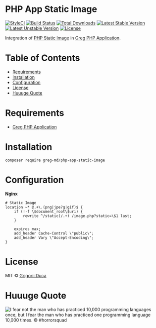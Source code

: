 # PHP App Static Image

[![StyleCI](https://styleci.io/repos/99412510/shield?style=flat)](https://styleci.io/repos/99412510)
[![Build Status](https://travis-ci.org/greg-md/php-app-static-image.svg)](https://travis-ci.org/greg-md/php-app-static-image)
[![Total Downloads](https://poser.pugx.org/greg-md/php-app-static-image/d/total.svg)](https://packagist.org/packages/greg-md/php-app-static-image)
[![Latest Stable Version](https://poser.pugx.org/greg-md/php-app-static-image/v/stable.svg)](https://packagist.org/packages/greg-md/php-app-static-image)
[![Latest Unstable Version](https://poser.pugx.org/greg-md/php-app-static-image/v/unstable.svg)](https://packagist.org/packages/greg-md/php-app-static-image)
[![License](https://poser.pugx.org/greg-md/php-app-static-image/license.svg)](https://packagist.org/packages/greg-md/php-app-static-image)

Integration of [PHP Static Image](https://github.com/greg-md/php-static-image) in [Greg PHP Application](https://github.com/greg-md/php-app).

# Table of Contents

* [Requirements](#requirements)
* [Installation](#installation)
* [Configuration](#configuration)
* [License](#license)
* [Huuuge Quote](#huuuge-quote)

# Requirements

* [Greg PHP Application](https://github.com/greg-md/php-app)

# Installation

`composer require greg-md/php-app-static-image`

# Configuration

**Nginx**

```nginx
# Static Image
location ~* @.+\.(png|jpe?g|gif)$ {
    if (!-f \$document_root\$uri) {
        rewrite ^/static(/.+) /image.php?static=\$1 last;
    }

    expires max;
    add_header Cache-Control \"public\";
    add_header Vary \"Accept-Encoding\";
}
```

# License

MIT © [Grigorii Duca](http://greg.md)

# Huuuge Quote

![I fear not the man who has practiced 10,000 programming languages once, but I fear the man who has practiced one programming language 10,000 times. &copy; #horrorsquad](http://greg.md/huuuge-quote-fb.jpg)
